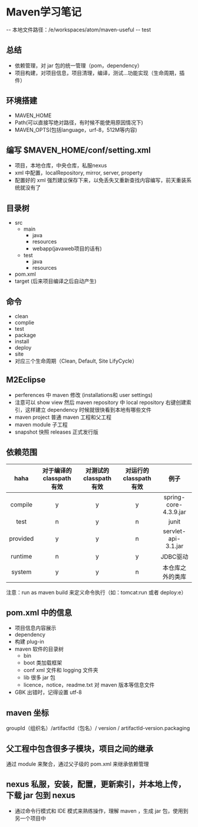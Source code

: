 # Maven学习笔记

-- 本地文件路径：/e/workspaces/atom/maven-useful
-- test

## 总结
 - 依赖管理，对 jar 包的统一管理（pom，dependency）
 - 项目构建，对项目信息，项目清理，编译，测试...功能实现（生命周期，插件）

## 环境搭建
 - MAVEN_HOME
 - Path(可以直接写绝对路径，有时候不能使用原因情况下)
 - MAVEN_OPTS(包括language，urf-8，512M等内容)

## 编写 $MAVEN_HOME/conf/setting.xml
 - 项目，本地仓库，中央仓库，私服nexus
 - xml 中配置，localRepository, mirror, server, property
 - 配置好的 xml 强烈建议保存下来，以免丢失又重新查找内容编写，前天重装系统就没有了

## 目录树
 - src
    - main
      - java
      - resources
      - webapp(javaweb项目的话有)
    - test
      - java
      - resources
 - pom.xml
 - target (后来项目编译之后自动产生)

## 命令
 - clean
 - complie
 - test
 - package
 - install
 - deploy
 - site
 - 对应三个生命周期（Clean, Default, Site LifyCycle）

## M2Eclipse
 - perferences 中 maven 修改 (installations和 user settings)
 - 注意可以 show view 然后 maven repository 中 local repository 右键创建索引，这样建立 dependency 时候就很快看到本地有哪些文件
 - maven project 普通 maven 工程和父工程
 - maven module 子工程
 - snapshot 快照   releases 正式发行版

## 依赖范围

 haha | 对于编译的 classpath 有效 | 对测试的 classpath 有效 | 对运行的 classpath 有效 | 例子
 :----:|:----:|:----:|:----:|:----:|
 compile | y | y | y | spring-core-4.3.9.jar
 test | n | y | n | junit
 provided | y | y | n | servlet-api-3.1.jar
 runtime | n | y | y | JDBC驱动
 system | y | y | n | 本仓库之外的类库

注意：run as maven build 来定义命令执行（如：tomcat:run 或者 deploy:e）

## pom.xml 中的信息
 - 项目信息内容展示
 - dependency
 - 构建 plug-in
 - maven 软件的目录树
    - bin
    - boot 类加载框架
    - conf xml 文件和 logging 文件夹
    - lib 很多 jar 包
    - licence，notice，readme.txt 对 maven 版本等信息文件
 - GBK 出错时，记得设置 utf-8

## maven 坐标

groupId（组织名）/artifactId（包名）/ version / artifactId-version.packaging

## 父工程中包含很多子模块，项目之间的继承

通过 module 来聚合，通过父子级的 pom.xml 来继承依赖管理

## nexus 私服，安装，配置，更新索引，并本地上传，下载 jar 包到 nexus
 - 通过命令行模式和 IDE 模式来熟练操作，理解 maven ，生成 jar 包，使用到另一个项目中
